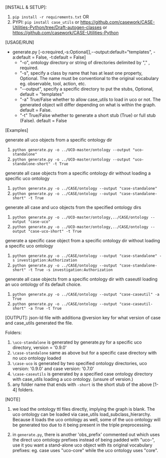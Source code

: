 [INSTALL & SETUP]:
1. `pip install -r requirements.txt` OR
2. PYPI: `pip install case_utils` or https://github.com/casework/CASE-Utilities-Python/tree/Draft-autogen-classes or https://github.com/casework/CASE-Utilities-Python


[USAGE/RUN]
  - generate.py [-o:required,-s:Optional[],--output:default="templates", -a:default = False, -t:default = False]
    - "-o", ontology directory or string of directories delimited by "," , required.
    - "-s", specify a class by name that has at least one property, Optional. The name must be conventional to the original vocabulary eg. observable, tool, action, etc.
    - "--output", specify a specific directory to put the stubs, Optional, default = "templates"
    - "-a" True/False whether to allow case_utils to load in uco or not. The generated object will differ depending on what is within the graph. default = False.
    - "-t" True/False whether to generate a short stub (True) or full stub (False). default = False


[Examples]


generate all uco objects from a specific ontology dir
1. `python generate.py -o ../UCO-master/ontology --output "uco-standalone"`
2. `python generate.py -o ../UCO-master/ontology --output "uco-standalone-short" -t True`

generate all case objects from a specific ontology dir without loading a specific uco ontology
1. `python generate.py -o ../CASE/ontology --output "case-standalone"`
2. `python generate.py -o ../CASE/ontology --output "case-standalone-short" -t True`

generate all case and uco objects from the specified ontology dirs
1. `python generate.py -o ../UCO-master/ontology,../CASE/ontology --output "case-uco"`
2. `python generate.py -o ../UCO-master/ontology,../CASE/ontology --output "case-uco-short" -t True`

generate a specific case object from a specific ontology dir without loading a specific uco ontology
1. `python generate.py -o ../CASE/ontology --output "case-standalone" -s investigation:Authorization`
2. `python generate.py -o ../CASE/ontology --output "case-standalone-short" -t True -s investigation:Authorization`

generate all case objects from a specific ontology dir with caseutil loading an uco ontology of its default choice.
1. `python generate.py -o ../CASE/ontology --output "case-caseutil" -a True`
2. `python generate.py -o ../CASE/ontology --output "case-caseutil-short" -a True -t True`

[OUTPUT]: json-ld file with additiona @version key for what version of case and case_utils generated the file.

Folders:
1. `\uco-standalone` is generated by generate.py for a specific uco directory, version = '0.9.0'
2. `\case-standalone` same as above but for a specific case directory with no uco ontology loaded
3. `\case-uco` is generated by two specified ontology directories, uco version: '0.9.0' and case version: '0.7.0'
4. `\case-caseutils` is generated by a specified case ontology directory with case_utils loading a uco ontology. (unsure of version.)
5. any folder name that ends with `-short` is the short stub of the above [1-4] folders.


[NOTE]
1. we load the ontology ttl files directly, implying the graph is blank. The uco ontology can be loaded via case_utils load_subclass_hierarchy. Because it loads the uco ontology as well, some of the uco ontology will be generated too due to it being present in the triple preprocessing.

2. in `generate.py`, there is another 'obs_prefix' commented out which uses the direct uco ontology prefixes instead of being padded with "uco-", use it you want a stand-alone uco object with its original vocabulary prefixes: eg. case uses "uco-core" while the uco ontology uses "core".
